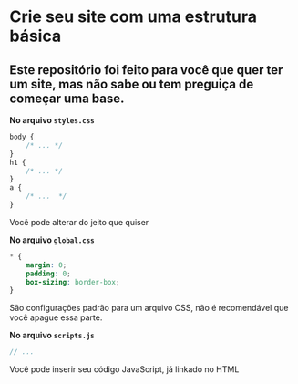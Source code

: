 # Crie seu site com uma estrutura básica

## Este repositório foi feito para você que quer ter um site, mas não sabe ou tem preguiça de começar uma base.

**No arquivo ``styles.css``**
```css
body {
    /* ... */
}
h1 {
    /* ... */
}
a {
    /* ...  */
}
```
Você pode alterar do jeito que quiser

**No arquivo ``global.css``**
```css
* {
    margin: 0;
    padding: 0;
    box-sizing: border-box;
}
```
São configurações padrão para um arquivo CSS, não é recomendável que você apague essa parte.

**No arquivo ``scripts.js``**
```js
// ...
```
Você pode inserir seu código JavaScript, já linkado no HTML